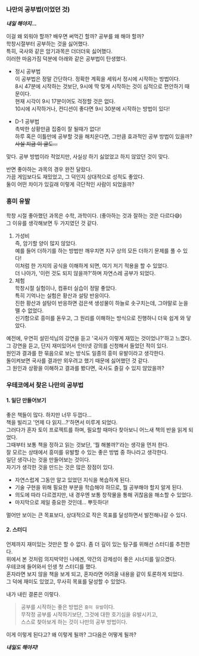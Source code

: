 ### 나만의 공부법(이었던 것)

***내일 해야지...***

이걸 왜 외워야 할까? 배우면 써먹긴 할까? 공부를 왜 해야 할까?<br>
학창시절부터 공부하는 것을 싫어했다.<br>
특히, 국사와 같은 암기과목은 더더더욱 싫어했다.<br>
이러한 마음가짐 덕분에 아래와 같은 공부법이 탄생했다.<br>

- 정시 공부법<br>
  이 공부법은 정말 간단하다. 정확한 계획을 세워서 정시에 시작하는 방법이다.<br>
  8시 47분에 시작하는 것보단, 9시에 딱 맞게 시작하는 것이 심적으로 편안하기 때문이다. <br>
  현재 시각이 9시 17분이어도 걱정할 것은 없다. <br>
  10시에 시작하거나, 컨디션이 좋다면 9시 30분에 시작하는 방법이 있다!<br>

- D-1 공부법<br>
  촉박한 상황만큼 집중이 잘 될때가 없다!<br>
  하루 혹은 이틀만에 공부할 것을 해치운다면, 그만큼 효과적인 공부 방법이 있을까?<br>
  ~~사실 지금 이 글도...~~


맞다. 공부 방법이라 적었지만, 사실상 하기 싫었었고 하지 않았던 것이 맞다.

반면 좋아하는 과목의 경우 완전 달랐다. <br>
가끔 게임보다도 재밌었고, 그 덕인지 상대적으로 성적도 좋았다.<br>
둘이 어떤 차이가 있길래 이렇게 극단적인 사람이 되었을까?<br>


### 흥미 유발
학창 시절 좋아했던 과목은 수학, 과학이다. (좋아하는 것과 잘하는 것은 다르다😅)<br>
그 이유를 생각해보면 두 가지였던 것 같다.<br>

1. 가성비<br>
   즉, 암기할 양이 많지 않았다.<br>
   예를 들어 더하기를 하는 방법만 깨우치면 지구 상의 모든 더하기 문제를 풀 수 있다!<br>
   이처럼 한 가지의 공식을 이해하게 되면, 여기 저기 적용을 할 수 있었다.<br>
   더 나아가, '이런 것도 되지 않을까?'하며 자연스레 공부가 되었다.
2. 체험<br>
   학창시절 실험이나, 컴퓨터 실습이 정말 좋았다. <br>
   특히 기억나는 실험은 황산과 설탕 반응이다.<br>
   진한 황산과 설탕이 반응하면 검은색 생성물이 하늘로 솟구치는데, 그야말로 눈을 뗄 수 없었다.<br>
   신기함으로 흥미를 돋우고, 그 원리를 이해하는 방식으로 진행하니 더욱 쉽게 와 닿았다.<br>

예전에, 우연히 설민석님의 강연을 듣고 '국사가 이렇게 재밌는 것이었나?'하고 느꼈다.<br>
그 강연을 듣고, 단지 재미있어서 인터넷 강의를 신청해서 들었던 적이 있다.<br>
원인과 결과를 한 묶음으로 보는 방식도 일종의 흥미 유발이라고 생각한다.<br>
돌이켜보면 국사를 결과만 외우려고 했기 때문에 싫어했던 것 같다.<br>
그 원인과 상황을 이해하고 결과를 봤다면, 국사도 즐길 수 있지 않았을까?

### 우테코에서 찾은 나만의 공부법
#### 1. 일단 만들어보기
좋은 책들이 많다. 하지만 너무 두껍다...<br>
책을 빌리고 '언제 다 읽지...?'하면서 미루게 되었다.<br>
그러다가 혼자 토이 프로젝트를 하며, 필요할 때마다 찾아보니 어느새 책의 반을 읽게 되었다.<br>
그때부터 보통 책을 정하고 읽는 것보단, '뭘 해볼까?'라는 생각을 먼저 한다.<br>
잘 모르는 상태에서 흥미를 유발할 수 있는 좋은 방법 중 하나라고 생각한다.<br>
일단 생각나는 것을 만들어보는 것이다.<br>
자기가 생각한 것을 만드는 것은 많은 장점이 있다.<br>

- 자연스럽게 그동안 알고 있었던 지식을 복습하게 된다.
- 기술 구현을 위해 필요한 부분을 학습해야 하므로, 뭘 공부해야 할지 알게 된다.
- 의도에 따라 다르겠지만, 내 경우엔 보통 창작물을 통해 귀찮음을 해소할 수 있었다.
- 마지막으로 제일 중요한 것인데... 뿌듯하다!

멀어만 보이는 큰 목표보다, 상대적으로 작은 목표를 달성하면서 발전해나갈 수 있다.



#### 2. 스터디
언제까지 재미있는 것만은 할 수 없다. 좀 더 깊이 있는 탐구를 위해선 스터디를 추천한다.<br>
위에서 본 것처럼 의지박약인 나에겐, 약간의 강제성이 좋은 시너지를 일으켰다.<br>
우테코에 들어와서 인생 첫 스터디를 했다.<br>
혼자라면 보지 않을 책을 보게 되고, 혼자라면 어려울 내용을 같이 토론하게 되었다.<br>
그 덕에 재미도 있었고, 무사히 목표를 달성할 수 있었다.<br>

내가 내린 결론은 이렇다.

> 공부를 시작하는 좋은 방법은 `흥미 유발`이다.<br>
> 무작정 공부를 시작하기보단, 그것에 대한 호기심을 유발시키고,<br>
> 스스로 찾아보게 하는 것이 나만의 공부 방법이다.<br>

이게 이렇게 된다고? 왜 이렇게 될까? 그다음은 어떻게 될까?

***내일도 해야지!***
